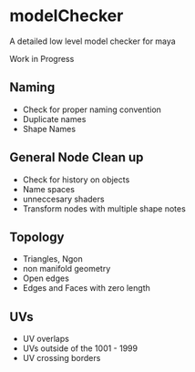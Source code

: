 # modelChecker
A detailed low level model checker for maya


Work in Progress

## Naming
* Check for proper naming convention
* Duplicate names
* Shape Names

## General Node Clean up
* Check for history on objects
* Name spaces
* unneccesary shaders
* Transform nodes with multiple shape notes


## Topology
* Triangles, Ngon
* non manifold geometry
* Open edges
* Edges and Faces with zero length

## UVs 
* UV overlaps
* UVs outside of the 1001 - 1999
* UV crossing borders
